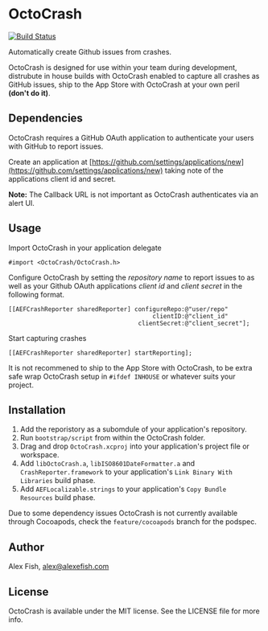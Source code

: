 # OctoCrash

[![Build Status](https://api.travis-ci.org/alexfish/octocrash.png?branch=master,develop)](https://travis-ci.org/alexfish/octocrash)

Automatically create Github issues from crashes. 

OctoCrash is designed for use within your team during development, distrubute in house builds with OctoCrash enabled to capture all crashes as GitHub issues, ship to the App Store with OctoCrash at your own peril **(don't do it)**.

## Dependencies

OctoCrash requires a GitHub OAuth application to authenticate your users with GitHub to report issues. 

Create an application at [https://github.com/settings/applications/new](https://github.com/settings/applications/new) taking note of the applications client id and secret. 

**Note:** The Callback URL is not important as OctoCrash authenticates via an alert UI.

## Usage

Import OctoCrash in your application delegate

    #import <OctoCrash/OctoCrash.h>

Configure OctoCrash by setting the *repository name* to report issues to as well as your Github OAuth applications *client id* and *client secret* in the following format. 

    [[AEFCrashReporter sharedReporter] configureRepo:@"user/repo"
                                            clientID:@"client_id"
                                        clientSecret:@"client_secret"];

Start capturing crashes

    [[AEFCrashReporter sharedReporter] startReporting];

It is not recommened to ship to the App Store with OctoCrash, to be extra safe wrap OctoCrash setup in `#ifdef INHOUSE` or whatever suits your project. 

## Installation

1. Add the reporistory as a subomdule of your application's repository.
2. Run `bootstrap/script` from within the OctoCrash folder.
3. Drag and drop `OctoCrash.xcproj` into your application's project file or workspace.
4. Add `libOctoCrash.a`, `libISO8601DateFormatter.a` and `CrashReporter.framework` to your application's `Link Binary With Libraries` build phase. 
5. Add `AEFLocalizable.strings` to your application's `Copy Bundle Resources` build phase.

Due to some dependency issues OctoCrash is not currently available through Cocoapods, check the `feature/cocoapods` branch for the podspec.

## Author

Alex Fish, alex@alexefish.com

## License

OctoCrash is available under the MIT license. See the LICENSE file for more info.

